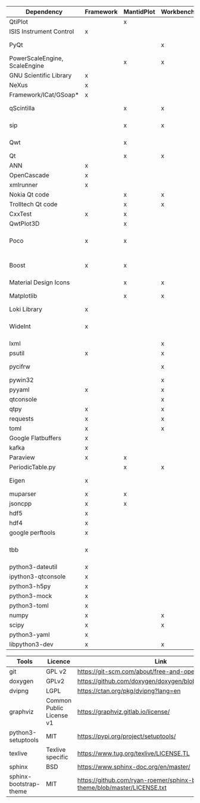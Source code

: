 
| Dependency                    | Framework | MantidPlot | Workbench | Licence                       | Link                                                                                                                      |
|-------------------------------|-----------|------------|-----------|-------------------------------|---------------------------------------------------------------------------------------------------------------------------|
| QtiPlot                       |           | x          |           | GPL v2+                       | https://github.com/mantidproject/mantid/blob/master/MantidPlot/src/ApplicationWindow.cpp                                  |
| ISIS Instrument Control       | x         |            |           | GPL                           | https://github.com/mantidproject/mantid/blob/master/Framework/LiveData/src/ISIS/DAE/idc.h                                 |
| PyQt                          |           |            | x         | GPL V3/Commercial             | https://riverbankcomputing.com/software/pyqt/intro                                                                        |
| PowerScaleEngine, ScaleEngine |           | x          | x         | GPL 2+                        | https://github.com/mantidproject/mantid/blob/master/qt/widgets/plotting/inc/MantidQtWidgets/Plotting/Qwt/ScaleEngine.h    |
| GNU Scientific Library        | x         |            |           | GPL V3                        | https://www.gnu.org/software/gsl/doc/html/gpl.html                                                                        |
| NeXus                         | x         |            |           | GPL v2                        | https://metadata.ftp-master.debian.org/changelogs//main/n/nexus/nexus_4.4.3-4_copyright                                   |
| Framework/ICat/GSoap*         | x         |            |           | GPL                           | https://github.com/mantidproject/mantid/blob/master/Framework/ICat/src/ICat3/GSoapGenerated/ICat3ICATPortBindingProxy.cpp |
| qScintilla                    |           | x          | x         | GPL V3/Commercial             | https://www.riverbankcomputing.com/software/qscintilla/intro                                                              |
| sip                           |           | x          | x         | SIP, GPL v2, GPL v3           | https://www.riverbankcomputing.com/software/sip/license                                                                   |
| Qwt                           |           | x          |           | Qwt License v1 (Like LGPL)    | https://qwt.sourceforge.io/qwtlicense.html                                                                                |
| Qt                            |           | x          | x         | (L)GPL v3                     | https://www.qt.io/licensing/                                                                                              |
| ANN                           | x         |            |           | LGPL                          | https://www.cs.umd.edu/~mount/ANN/                                                                                        |
| OpenCascade                   | x         |            |           | LGPL v2.1                     | https://www.opencascade.com/content/licensing                                                                             |
| xmlrunner                     | x         |            |           | LGPL                          | https://github.com/pycontribs/xmlrunner/blob/master/LICENSE                                                               |
| Nokia Qt code                 |           | x          | x         | LGPL                          | https://doc.qt.io/archives/qt-4.8/opensourceedition.html                                                                  |
| Trolltech Qt code             |           | x          | x         | LGPL                          | https://doc.qt.io/archives/3.3/opensourceedition.html                                                                     |
| CxxTest                       | x         | x          |           | LGPL                          | http://cxxtest.com/guide.html                                                                                             |
| QwtPlot3D                     |           | x          |           | zlib                          | http://qwtplot3d.sourceforge.net/web/navigation/license.txt                                                               |
| Poco                          | x         | x          |           | BOOST SOFTWARE LICENSE 1.0    | https://pocoproject.org/about.html                                                                                        |
| Boost                         | x         | x          |           | BOOST SOFTWARE LICENSE 1.0    | https://www.boost.org/users/license.html                                                                                  |
| Material Design Icons         |           | x          | x         | SIL                           | https://zavoloklom.github.io/material-design-iconic-font/license.html                                                     |
| Matplotlib                    |           | x          | x         | BSD Compatible                | https://matplotlib.org/users/license.html                                                                                 |
| Loki Library                  | x         |            |           | MIT                           | https://sourceforge.net/projects/loki-lib/                                                                                |
| WideInt                       | x         |            |           | BOOST SOFTWARE LICENSE 1.0    | https://github.com/mantidproject/mantid/blob/master/Framework/DataObjects/inc/MantidDataObjects/MortonIndex/WideInt.h     |
| lxml                          |           |            | x         | BSD                           | https://lxml.de/index.html#license                                                                                        |
| psutil                        | x         |            | x         | BSD                           | https://github.com/giampaolo/psutil/blob/master/LICENSE                                                                   |
| pycifrw                       |           |            | x         | Python 2 License              | https://bitbucket.org/jamesrhester/pycifrw/src/efd90c5e6dec7caf1e61fac68492a7fd66661d97/LICENSE?at=development            |
| pywin32                       |           |            | x         | Like MIT                      | https://github.com/SublimeText/Pywin32/blob/master/License.txt                                                            |
| pyyaml                        | x         |            | x         | MIT                           | https://github.com/yaml/pyyaml/blob/master/LICENSE                                                                        |
| qtconsole                     |           |            | x         | BSD                           | https://github.com/jupyter/qtconsole/blob/master/LICENSE                                                                  |
| qtpy                          | x         |            | x         | MIT                           | https://pypi.org/project/QtPy/                                                                                            |
| requests                      | x         |            | x         | Apache                        | https://github.com/psf/requests/blob/master/LICENSE                                                                       |
| toml                          | x         |            | x         | MIT                           | https://github.com/toml-lang/toml/blob/master/LICENSE                                                                     |
| Google Flatbuffers            | x         |            |           | Apache                        | https://github.com/google/flatbuffers/blob/master/LICENSE.txt                                                             |
| kafka                         | x         |            |           | apache-2.0                    | http://www.apache.org/licenses/                                                                                           |
| Paraview                      | x         | x          |           | BSD                           | https://www.paraview.org/paraview-license/                                                                                |
| PeriodicTable.py              |           | x          | x         | Public Domain                 | https://pypi.org/project/periodictable/                                                                                   |
| Eigen                         | x         |            |           | Mozilla Public License        | http://eigen.tuxfamily.org/index.php?title=Main_Page#License                                                              |
| muparser                      | x         | x          |           | MIT                           | https://beltoforion.de/article.php?a=muparser                                                                             |
| jsoncpp                       | x         | x          |           | MIT                           | https://github.com/open-source-parsers/jsoncpp/blob/master/LICENSE                                                        |
| hdf5                          | x         |            |           | BSD style                     | https://support.hdfgroup.org/ftp/HDF5/releases/COPYING                                                                    |
| hdf4                          | x         |            |           | BSD style                     | https://support.hdfgroup.org/ftp/HDF/HDF_Current/src/unpacked/COPYING                                                     |
| google perftools              | x         |            |           | BSD                           | https://github.com/gperftools/gperftools/blob/master/COPYING                                                              |
| tbb                           | x         |            |           | dual: apache-2.0 and freeware | https://www.threadingbuildingblocks.org/faq-categories/licensing                                                          |
| python3-dateutil              | x         |            |           | Apache, v2                    | https://github.com/dateutil/dateutil/blob/master/LICENSE                                                                  |
| ipython3-qtconsole            | x         |            |           | BSD 3 clause                  | https://github.com/jupyter/qtconsole/blob/master/LICENSE                                                                  |
| python3-h5py                  | x         |            |           | h5Py license                  | http://docs.h5py.org/en/stable/licenses.html                                                                              |
| python3-mock                  | x         |            |           | BSD                           | https://github.com/testing-cabal/mock/blob/master/LICENSE.txt                                                             |
| python3-toml                  | x         |            |           | MIT                           | https://github.com/toml-lang/toml/blob/master/LICENSE                                                                     |
| numpy                         | x         |            | x         | numpy license                 | https://numpy.org/license.html                                                                                            |
| scipy                         | x         |            | x         | scipy licnese                 | https://www.scipy.org/scipylib/license.html                                                                               |
| python3-yaml                  | x         |            |           | CC-BY 2.0                     | https://github.com/yamlcss/yaml/blob/master/License.txt                                                                   |
| libpython3-dev                | x         |            | x         | Python License                | https://docs.python.org/3/license.html                                                                                    |


| Tools                         | Licence                       | Link                                                                                                                      |
|-------------------------------|-------------------------------|---------------------------------------------------------------------------------------------------------------------------|
| git                           | GPL v2                        | https://git-scm.com/about/free-and-open-source                                                                            |
| doxygen                       | GPLv2                         | https://github.com/doxygen/doxygen/blob/master/LICENSE                                                                    |
| dvipng                        | LGPL                          | https://ctan.org/pkg/dvipng?lang=en                                                                                       |
| graphviz                      | Common Public License v1      | https://graphviz.gitlab.io/license/                                                                                       |
| python3-setuptools            | MIT                           | https://pypi.org/project/setuptools/                                                                                      |
| texlive                       | Texlive specific              | https://www.tug.org/texlive/LICENSE.TL                                                                                    |
| sphinx                        | BSD                           | https://www.sphinx-doc.org/en/master/                                                                                     |
| sphinx-bootstrap-theme        | MIT                           | https://github.com/ryan-roemer/sphinx-bootstrap-theme/blob/master/LICENSE.txt                                             |
